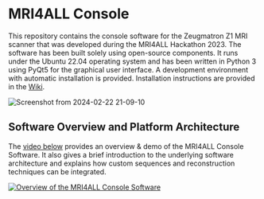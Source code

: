 # MRI4ALL Console

This repository contains the console software for the Zeugmatron Z1 MRI scanner that was developed during the MRI4ALL Hackathon 2023. The software has been built solely using open-source components. It runs under the Ubuntu 22.04 operating system and has been written in Python 3 using PyQt5 for the graphical user interface. A development environment with  automatic installation is provided. Installation instructions are provided in the [Wiki](https://github.com/mri4all/console/wiki).

![Screenshot from 2024-02-22 21-09-10](https://github.com/mri4all/console/assets/35747793/2da37f29-bd7a-491e-81ea-2f57ce5ae4b2)


## Software Overview and Platform Architecture

The <a href="https://www.youtube.com/embed/8GNmocJP-14" target="_blank">video below</a> provides an overview & demo of the MRI4ALL Console Software. It also gives a brief introduction to the underlying software architecture and explains how custom sequences and reconstruction techniques can be integrated.

[![Overview of the MRI4ALL Console Software](https://img.youtube.com/vi/8GNmocJP-14/0.jpg)](https://www.youtube.com/watch?v=8GNmocJP-14)
